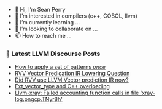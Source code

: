 - 👋 Hi, I’m Sean Perry
- 👀 I’m interested in compilers (c++, COBOL, llvm)
- 🌱 I’m currently learning ...
- 💞️ I’m looking to collaborate on ...
- 📫 How to reach me ...

<!---
s66perry/s66perry is a ✨ special ✨ repository because its `README.md` (this file) appears on your GitHub profile.
You can click the Preview link to take a look at your changes.
--->
### 📕 Latest LLVM Discourse Posts

<!-- DISCOURSE-LLVM:START -->
- [How to apply a set of patterns *once*](https://discourse.llvm.org/t/how-to-apply-a-set-of-patterns-once/71321#post_1)
- [RVV Vector Predication IR Lowering Question](https://discourse.llvm.org/t/rvv-vector-predication-ir-lowering-question/71320#post_1)
- [Did RVV use LLVM Vector prediction IR now?](https://discourse.llvm.org/t/did-rvv-use-llvm-vector-prediction-ir-now/71319#post_1)
- [Ext_vector_type and C++ overloading](https://discourse.llvm.org/t/ext-vector-type-and-c-overloading/71274#post_2)
- [Llvm-xray: Failed accounting function calls in file &#39;xray-log.pngcp.TNyr8h&#39;](https://discourse.llvm.org/t/llvm-xray-failed-accounting-function-calls-in-file-xray-log-pngcp-tnyr8h/71316#post_1)
<!-- DISCOURSE-LLVM:END -->
